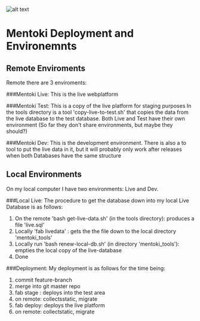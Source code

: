 ![alt text](http://mentoki.com/static/img/mentoki_logo_untertitel.jpg "Logo Title Text 1")

# Mentoki Deployment and Environemnts

## Remote Enviroments
Remote there are 3 enviroments:

###Mentoki Live:
This is the live webplatform

###Mentoki Test:
This is a copy of the live platform for staging purposes
In the tools directory is a tool 'copy-live-to-test.sh' that copies the data from the live database to the test database.
Both Live and Test have their own environment (So far they don't share environments, but maybe they should?)
 
###Mentoki Dev:
This is the development environment. There is also a to tool to put the live data in it, but it will probably only work 
after releases when both Databases have the same structure
  
## Local Environments
On my local computer I have two environments: Live and Dev.

###Local Live:
The procedure to get the database down into my local Live Database is as follows:

1. On the remote 'bash get-live-data.sh' (in the tools directory): produces a file 'live.sql'
2. Locally 'fab livedata' : gets the the file down to the local directory 'mentoki_tools'
3. Locally run 'bash renew-local-db.sh' (in directory 'mentoki_tools'): empties the local copy of the live-database 
5. Done

###Deployment:
My deployment is as follows for the time being:
1. commit feature-branch
2. merge into git master repo
3. fab stage : deploys into the test area
4. on remote: collectsstatic, migrate
5. fab deploy: deploys the live platform
6. on remote: collectstatic, migrate


